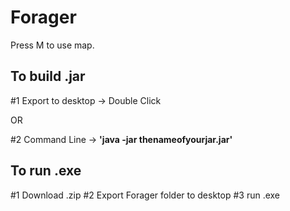 # Forager

Press M to use map.

## To build .jar

#1 Export to desktop -> Double Click

OR 

#2 Command Line -> **'java -jar thenameofyourjar.jar'**

## To run .exe

#1 Download .zip
#2 Export Forager folder to desktop
#3 run .exe
